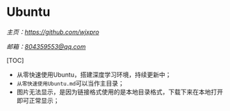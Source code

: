 # **Ubuntu**
*主页：https://github.com/wjxpro*

*邮箱：804359553@qq.com*

[TOC]

+ 从零快速使用Ubuntu，搭建深度学习环境，持续更新中；
+ `从零快速使用Ubuntu.md`可以当作主目录；
+ 图片无法显示，是因为链接格式使用的是本地目录格式，下载下来在本地打开即可正常显示；